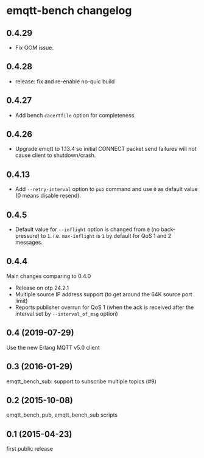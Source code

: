 # emqtt-bench changelog

## 0.4.29

* Fix OOM issue.

## 0.4.28
* release: fix and re-enable no-quic build

## 0.4.27

* Add bench `cacertfile` option for completeness.

## 0.4.26

* Upgrade emqtt to 1.13.4 so initial CONNECT packet send failures will not cause client to shutdown/crash.

## 0.4.13

* Add `--retry-interval` option to `pub` command and use `0` as default value (0 means disable resend).

## 0.4.5

* Default value for `--inflight` option is changed from `0` (no back-pressure) to `1`.
  i.e. `max-inflight` is `1` by default for QoS 1 and 2 messages.

## 0.4.4

Main changes comparing to 0.4.0

* Release on otp 24.2.1
* Multiple source IP address support (to get around the 64K source port limit)
* Reports publisher overrun for QoS 1 (when the ack is received after the interval set by `--interval_of_msg` option)

## 0.4 (2019-07-29)

Use the new Erlang MQTT v5.0 client

## 0.3 (2016-01-29)

emqtt_bench_sub: support to subscribe multiple topics (#9)

## 0.2 (2015-10-08)

emqtt_bench_pub, emqtt_bench_sub scripts

## 0.1 (2015-04-23)

first public release

